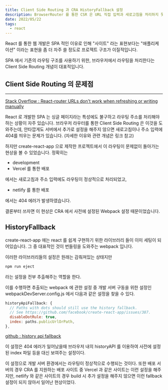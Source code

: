 ```yaml
---
title: Client Side Routing 과 CRA HistoryFallback 설정
description: BrowserRouter 를 통한 CSR 은 URL 직접 입력과 새로고침을 처리하지 못한다는 사실이 일반적입니다. 하지만 create-react-app 은 이러한 라우팅 처리가 모두 잘 되고 있는데요. 그렇다고 완벽하게 처리되느냐 하면 또 아닙니다. netlify 를 포함한 몇몇 배포 사이트에서는 이론대로 라우팅 처리가 되지 않고 있기 때문이죠. 이런 혼란스러운 현상의 이유에 대해 정리하였습니다.
date: 2022/05/22
tags:
  - react
---
```


React 를 통한 웹 개발은 SPA 적인 이유로 인해 "사이트" 라는 표현보다는 "애플리케이션" 이라는 표현을 좀 더 자주 쓸 정도로 프로젝트 구조가 이질적입니다.

SPA 에서 기존의 라우팅 구조를 사용하기 위한, 브라우저에서 라우팅을 처리한다는 Client Side Routing 개념이 대표적입니다.

## Client Side Routing 의 문제점

---

[Stack Overflow : React-router URLs don't work when refreshing or writing manually](https://stackoverflow.com/questions/27928372/react-router-urls-dont-work-when-refreshing-or-writing-manually)

React 로 개발한 SPA 는 싱글 페이지라는 특성에도 불구하고 라우팅 주소를 처리해야하는 상황이 자주 있습니다. 브라우저 라우터를 통한 Client Side Routing 은 이것을 도와주는데, 안타깝게도 서버에서 추가로 설정을 해주지 않으면 새로고침이나 주소 입력에 404를 띄우는 문제가 있습니다.
(자세한 이유와 관련 개념은 링크 참고)

하지만 create-react-app 으로 제작한 프로젝트에서 이 라우팅이 문제없이 돌아가는 현상을 볼 수 있었습니다. 정확히는

- development
- Vercel 를 통한 배포

에서는 새로고침과 주소 입력에도 라우팅이 정상적으로 처리되었고,

- netlify 를 통한 배포

에서는 404 에러가 발생하였습니다.

결론부터 쓰자면 이 현상은 CRA 에서 사전에 설정된 Webpack 설정 때문이었습니다.

## HistoryFallback

create-react-app 에는 react 를 쉽게 구현하기 위한 라이브러리 들이 이미 세팅이 되어있습니다. 그 중 대표적인 것이 번들링을 도와주는 webpack 입니다.

이러한 라이브러리들의 설정은 원래는 감춰져있는 상태지만

```js
npm run eject
```

라는 설정을 전부 추출해주는 역할을 한다.

이를 수행하면 추출되는 webpack 에 관한 설정 중 개발 서버 구동을 위한 설정인 webpackDevServer.config.js 에서 다음과 같은 설정을 찾을 수 있다.

```js
historyApiFallback: {
  // Paths with dots should still use the history fallback.
  // See https://github.com/facebook/create-react-app/issues/387.
  disableDotRule: true,
  index: paths.publicUrlOrPath,
},
```

[github : history api fallback ](https://github.com/bripkens/connect-history-api-fallback)

이 설정은 404 에러가 일어났을때 브라우저 내의 historyAPI 를 이용하여 사전에 설정된 index 파일 등을 대신 보여주는 설정이다.

이 설정으로 개발 서버 환경에서는 라우팅이 정상적으로 수행되는 것이다.
또한 배포 서버의 경우 CRA 를 지원하는 배포 사이트 중 Vercel 과 같은 사이트는 이런 설정을 해주지만, netlify 와 같은 사이트의 경우 build 시 추가 설정을 해주지 않으면 이런 fallback 설정이 되지 않아서 일어난 현상이었다.
